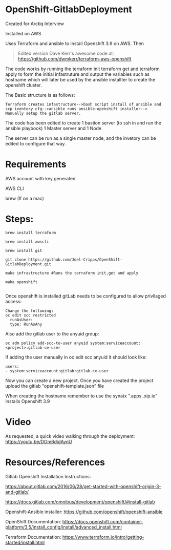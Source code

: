 # OpenShift-GitlabDeployment
Created for Arctiq Interview

Installed on AWS

Uses Terraform and ansible to install Openshift 3.9 on AWS. Then

>Edited version  Dave Kerr's awesome code at: https://github.com/dwmkerr/terraform-aws-openshift

The code works by running the terraform init terraform get and terraform apply to
form the initial infastruture and output the variables such as hostname which will later be used by the ansible installter
to create the openshift cluster.

The Basic structure is as follows:
```
Terraform creates infastructure-->bash script install of ansible and scp iventory.cfg-->ansible runs ansible-openshift installer--> Manually setup the gitlab server.
```

The code has been edited to create 1 bastion server (to ssh in and run the ansible playbook)
1 Master server and 1 Node

The server can be run as a single master node, and the invetory can be edited to configure that way.


# Requirements
AWS account with key generated

AWS CLI

brew (If on a mac)




# Steps:
```
brew install terraform

brew install awscli

brew install git

git clone https://github.com/Joel-Cripps/OpenShift-GitlabDeployment.git

make infrastructure #Runs the terraform init,get and apply

make openshift


```

Once openshift is installed gitLab needs to be configured to allow privllaged access:

```
Change the following:
oc edit scc restricted
  runAsUser:
  type: RunAsAny
```
Also add the gitlab user to the anyuid group:
```
oc adm policy add-scc-to-user anyuid system:serviceaccount:<project>:gitlab-ce-user
```
If adding the user manually in oc edit scc anyuid it should look like:
```
users:
- system:serviceaccount:gitlab:gitlab-ce-user
```

Now you can create a new project. Once you have created the project upload the gitlab "openshift-template.json" file

When creating the hostname remember to use the synatx "<project>.apps.<aws ip>.xip.io"
Installs Openshift 3.9

# Video
As requested, a quick video walking through the deployment:
https://youtu.be/DOm6djdAynU


# Resources/References
Gitlab Openshift Installation Instructions:

https://about.gitlab.com/2016/06/28/get-started-with-openshift-origin-3-and-gitlab/

https://docs.gitlab.com/omnibus/development/openshift/#install-gitlab

Openshift-Ansible installer:
https://github.com/openshift/openshift-ansible

OpenShift Documentation:
https://docs.openshift.com/container-platform/3.5/install_config/install/advanced_install.html

Terraform Documentation:
https://www.terraform.io/intro/getting-started/install.html

